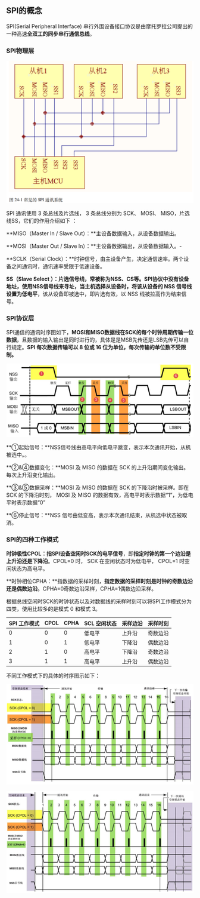 ## SPI的概念

SPI(Serial Peripheral Interface) 串行外围设备接口协议是由摩托罗拉公司提出的一种高速**全双工的同步串行通信总线**。  



### SPI物理层

![image-20250901200103803](./assets/image-20250901200103803.png)

SPI 通讯使用 3 条总线及片选线， 3 条总线分别为 SCK、 MOSI、 MISO，片选线SS，它们的作用介绍如下  ：

**MISO（Master In / Slave Out）：**主设备数据输入，从设备数据输出。

**MOSI（Master Out / Slave In）：**主设备数据输出，从设备数据输入。-

**SCLK（Serial Clock）：**时钟信号，由主设备产生，决定通信速率。两个设备之间通讯时，通讯速率受限于低速设备。

**SS（Slave Select  ）：**片选信号线，常被称为NSS、CS等。SPI协议中没有设备地址，使用NSS信号线来寻址，当主机选择从设备时，将**该从设备的 NSS 信号线设置为低电平**，该从设备即被选中，即片选有效，以 NSS 线被拉高作为结束信号。  

### SPI协议层

SPI通信的通讯时序图如下，**MOSI和MISO数据线在SCK的每个时钟周期传输一位数据**，且数据的输入输出是同时进行的，具体是是MSB先传还是LSB先传可以自行规定。**SPI 每次数据传输可以 8 位或 16 位为单位，每次传输的单位数不受限制。**  

![image-20250901213800334](./assets/image-20250901213800334.png)

**①起始信号：**NSS信号线由高电平向低电平跳变，表示本次通讯开始，从机被选中。。

**②&④数据变化：**MOSI 及 MISO 的数据在 SCK 的上升沿期间变化输出。每次上升沿变化输出。

**③&⑤数据采样：**MOSI 及 MISO 的数据在 SCK 的下降沿时被采样。即在 SCK 的下降沿时刻， MOSI 及 MISO 的数据有效，高电平时表示数据“1”，为低电平时表示数据“0”  

**⑥停止信号：**NSS 信号由低变高，表示本次通讯结束，从机选中状态被取消。

### SPI的四种工作模式

**时钟极性CPOL：**指SPI设备**空闲时SCK的电平信号**，即**指定时钟的第一个边沿是上升沿还是下降沿**。CPOL=0 时， SCK 在空闲状态时为低电平， CPOL=1 时空闲状态为高电平。

**时钟相位CPHA：**指数据的采样时刻，**指定数据的采样时刻是时钟的奇数边沿还是偶数边沿**。CPHA=0奇数边沿采样，CPHA=1偶数边沿采样。

根据总线空闲时SCK的时钟状态以及对数据线的采样时刻可以将SPI工作模式分为四类，使用比较多的是模式 0 和模式 3。

| SPI 工作模式 | CPOL | CPHA | SCL 空闲状态 | 采样边沿 | 采样时刻 |
| ------------ | ---- | ---- | ------------ | -------- | -------- |
| 0            | 0    | 0    | 低电平       | 上升沿   | 奇数边沿 |
| 1            | 0    | 1    | 低电平       | 下降沿   | 偶数边沿 |
| 2            | 1    | 0    | 高电平       | 下降沿   | 奇数边沿 |
| 3            | 1    | 1    | 高电平       | 上升沿   | 偶数边沿 |

不同工作模式下的具体的时序图示如下：

![image-20250901215509502](./assets/image-20250901215509502.png)

![image-20250901215601940](./assets/image-20250901215601940.png)

